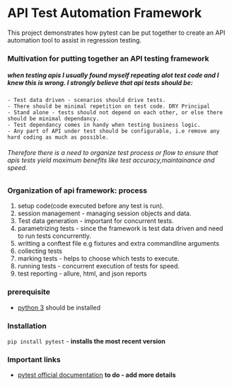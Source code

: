 # API Test Automation Framework
This project demonstrates how pytest can be put together to create an API automation tool to assist in regression testing.

### Multivation for putting together an API testing framework

##### when testing apis I usually found myself repeating alot test code and I knew this is wrong. I strongly believe that api tests should be:
    - Test data driven - scenarios should drive tests.
    - There should be minimal repetition on test code. DRY Principal
    - Stand alone - tests should not depend on each other, or else there should be minimal dependancy.
    - Test dependancy comes in handy when testing business logic.
    - Any part of API under test should be configurable, i.e remove any hard coding as much as possible.

###### Therefore there is a need to organize test process or flow to ensure that apis tests yield maximum benefits like test accuracy,maintainance and speed.

### **Organization of api framework: process**

  1. setup code(code executed before any test is run).
  2. session management - managing session objects and data.
  3. Test data generation - important for concurrent tests.
  4. parametrizing tests - since the framework is test data driven and need to run tests concurrently.
  5. writting a conftest file e.g fixtures and extra commandline arguments
  6. collecting tests
  7. marking tests - helps to choose which tests to execute.
  8. running tests - concurrent execution of tests for speed.
  9. test reporting - allure, html, and json reports

### prerequisite
  - [python 3](https://www.python.org/downloads/) should be installed

### Installation
```pip install pytest``` - **installs the most recent version**


### Important links
  - [pytest official documentation](http://pytest.org/en/latest/)
  **to do - add more details**
  
 
